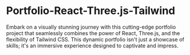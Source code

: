 # Portfolio-React-Three.js-Tailwind
Embark on a visually stunning journey with this cutting-edge portfolio project that seamlessly combines the power of React, Three.js, and the flexibility of Tailwind CSS. This dynamic portfolio isn't just a showcase of skills; it's an immersive experience designed to captivate and impress.
